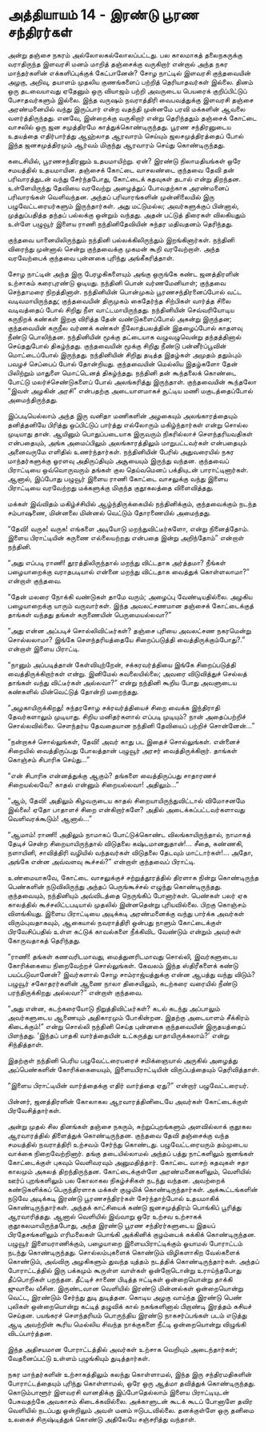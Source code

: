 # அத்தியாயம் 14 - இரண்டு பூரண சந்திரர்கள்

அன்று தஞ்சை நகரம் அல்லோலகல்லோலப்பட்டது. பல காலமாகத் தலைநகருக்கு வராதிருந்த இளவரசி மனம் மாறித் தஞ்சைக்கு வருகிறார் என்றால் அந்த நகர மாந்தர்களின் எக்களிப்புக்குக் கேட்பானேன்? சோழ நாட்டில் இளவரசி குந்தவையின் அழகு, அறிவு, தயாளம் முதலிய குணங்களைப் பற்றித் தெரியாதவர்கள் இல்லை. தினம் ஒரு தடவையாவது ஏதேனும் ஒரு வியாஜம் பற்றி அவருடைய பெயரைக் குறிப்பிட்டுப் பேசாதவர்களும் இல்லை. இந்த வருஷம் நவராத்திரி வைபவத்துக்கு இளவரசி தஞ்சை அரண்மனையில் வந்து இருப்பார் என்ற வதந்தி முன்னமே பரவி மக்களின் ஆவலை வளர்த்திருந்தது. எனவே, இன்றைக்கு வருகிறார் என்று தெரிந்ததும் தஞ்சைக் கோட்டை வாசலில் ஒரு ஜன சமுத்திரமே காத்துக்கொண்டிருந்தது. பூரண சந்திரனுடைய உதயத்தை எதிர்பார்த்து ஆஹ்லாத ஆரவாரம் செய்யும் ஜலசமுத்திரத்தைப் போல் இந்த ஜனசமுத்திரமும் ஆர்வம் மிகுந்து ஆரவாரம் செய்து கொண்டிருந்தது.

கடைசியில், பூரணசந்திரனும் உதயமாயிற்று. ஏன்? இரண்டு நிலாமதியங்கள் ஒரே சமயத்தில் உதயமாயின. தஞ்சைக் கோட்டை வாசலண்டை குந்தவை தேவி தன் பரிவாரத்துடன் வந்து சேர்ந்தபோது, கோட்டைக் கதவுகள் தடால் என்று திறந்தன. உள்ளேயிருந்து தேவியை வரவேற்று அழைத்துப் போவதற்காக அரண்மனைப் பரிவாரங்கள் வெளிவந்தன. அந்தப் பரிவாரங்களின் முன்னிலையில் இரு பழுவேட்டரையர்களும் இருந்தார்கள். அது மட்டுமல்ல; அவர்களுக்குப் பின்னால், முத்துப்பதித்த தந்தப் பல்லக்கு ஒன்றும் வந்தது. அதன் பட்டுத் திரைகள் விலகியதும் உள்ளே பழுவூர் இளைய ராணி நந்தினிதேவியின் சுந்தர மதிவதனம் தெரிந்தது.

குந்தவை யானையிலிருந்தும் நந்தினி பல்லக்கிலிருந்தும் இறங்கினார்கள். நந்தினி விரைந்து முன்னால் சென்று குந்தவைக்கு முகமன் கூறி வரவேற்றாள். அந்த வரவேற்பைக் குந்தவை புன்னகை புரிந்து அங்கீகரித்தாள்.

சோழ நாட்டின் அந்த இரு பேரழகிகளையும் அங்கு ஒருங்கே கண்ட ஜனத்திரளின் உற்சாகம் கரைபுரண்டு ஓடியது. நந்தினி பொன் வர்ணமேனியாள்; குந்தவை செந்தாமரை நிறத்தினாள். நந்தினியின் பொன்முகம் பூரணசந்திரனைப்போல் வட்ட வடிவமாயிருந்தது; குந்தவையின் திருமுகம் கைதேர்ந்த சிற்பிகள் வார்த்த சிலை வடிவத்தைப் போல் சிறிது நீள வாட்டமாயிருந்தது. நந்தினியின் செவ்வரியோடிய கருநிறக் கண்கள் இறகு விரித்த தேன் வண்டுகளைப்போல் அகன்று இருந்தன; குந்தவையின் கருநீல வர்ணக் கண்கள் நீலோத்பலத்தின் இதழைப்போல் காதளவு நீண்டு பொலிந்தன. நந்தினியின் மூக்கு தட்டையாக வழுவழுவென்று தந்தத்தினால் செய்ததுபோல் திகழ்ந்தது. குந்தவையின் மூக்கு சிறிது நீண்டு பன்னீர்ப்பூவின் மொட்டைப்போல் இருந்தது. நந்தினியின் சிறிது தடித்த இதழ்கள் அமுதம் ததும்பும் பவழச் செப்பைப் போல் தோன்றியது. குந்தவையின் மெல்லிய இதழ்களோ தேன் பிலிற்றும் மாதுளை மொட்டெனத் திகழ்ந்தது. நந்தினி தன் கூந்தலைக் கொண்டை போட்டு மலர்ச்செண்டுகளைப் போல் அலங்கரித்து இருந்தாள். குந்தவையின் கூந்தலோ &#8220;இவள் அழகின் அரசி&#8221; என்பதற்கு அடையாளமாகச் சூட்டிய மணி மகுடத்தைப்போல் அமைந்திருந்தது.

இப்படியெல்லாம் அந்த இரு வனிதா மணிகளின் அழகையும் அலங்காரத்தையும் தனித்தனியே பிரித்து ஒப்பிட்டுப் பார்த்து எல்லோரும் மகிழ்ந்தார்கள் என்று சொல்ல முடியாது தான். ஆயினும் பொதுப்படையாக இருவரும் நிகரில்லாச் சௌந்தரியவதிகள் என்பதையும், அங்க அமைப்பிலும் அலங்காரத்திலும் மாறுபட்டவர்கள் என்பதையும் அனைவருமே எளிதில் உணர்ந்தார்கள். நந்தினியின் பேரில் அதுவரையில் நகர மாந்தர்களுக்கு ஓரளவு அதிருப்தியும் அசூயையும் இருந்து வந்தன. குந்தவைப் பிராட்டியை ஒவ்வொருவரும் தங்கள் குல தெய்வமெனப் பக்தியுடன் பாராட்டினார்கள். ஆனால், இப்போது பழுவூர் இளைய ராணி கோட்டை வாசலுக்கு வந்து இளைய பிராட்டியை வரவேற்றது மக்களுக்கு மிகுந்த குதூகலத்தை விளைவித்தது.

மக்கள் இவ்விதம் மகிழ்ச்சியில் ஆழ்ந்திருக்கையில் நந்தினிக்கும், குந்தவைக்கும் நடந்த சம்பாஷணை, மின்னலை மின்னல் வெட்டும் தோரணையில் அமைந்தது.

&#8220;தேவி! வருக! வருக! எங்களை அடியோடு மறந்துவிட்டீர்களோ, என்று நினைத்தோம். இளைய பிராட்டியின் கருணை எல்லையற்றது என்பதை இன்று அறிந்தோம்&#8221; என்றாள் நந்தினி.

&#8220;அது எப்படி ராணி! தூரத்திலிருந்தால் மறந்து விட்டதாக அர்த்தமா? நீங்கள் பழையாறைக்கு வராதபடியால் என்னை மறந்து விட்டதாக வைத்துக் கொள்ளலாமா?&#8221; என்றாள் குந்தவை.

&#8220;தேன் மலரை நோக்கி வண்டுகள் தாமே வரும்; அழைப்பு வேண்டியதில்லை. அழகிய பழையாறைக்கு யாரும் வருவார்கள். இந்த அவலட்சணமான தஞ்சைக் கோட்டைக்குத் தாங்கள் வந்தது தங்கள் கருணையின் பெருமையல்லவா?&#8221;

&#8220;அது என்ன அப்படிச் சொல்லிவிட்டீர்கள்? தஞ்சை புரியை அவலட்சண நகரமென்று சொல்லலாமா? இங்கே சௌந்தரியத்தையே சிறைப்படுத்தி வைத்திருக்கும்போது?.&#8221; என்றாள் இளைய பிராட்டி.

&#8220;நானும் அப்படித்தான் கேள்வியுற்றேன், சக்கரவர்த்தியை இங்கே சிறைப்படுத்தி வைத்திருக்கிறார்கள் என்று. இனிமேல் கவலையில்லை; அவரை விடுவித்துச் செல்லத் தாங்கள் வந்து விட்டீர்கள் அல்லவா?&#8221; என்று நந்தினி கூறிய போது அவளுடைய கண்களில் மின்வெட்டுத் தோன்றி மறைந்தது.

&#8220;அழகாயிருக்கிறது! சுந்தரசோழ சக்ரவர்த்தியைச் சிறை வைக்க இந்திராதி தேவர்களாலும் முடியாது. சிறிய மனிதர்களால் எப்படி முடியும்? நான் அதைப்பற்றிச் சொல்லவில்லை. சௌந்தர்ய தேவதையான நந்தினி தேவியைப் பற்றிச் சொன்னேன்&#8230;&#8221;

&#8220;நன்றாகச் சொல்லுங்கள், தேவி! அவர் காது பட இதைச் சொல்லுங்கள். என்னைச் சிறையில் வைத்திருப்பது போலத்தான் பழுவூர் அரசர் வைத்திருக்கிறார். தாங்கள் கொஞ்சம் சிபாரிசு செய்து&#8230;&#8221;

&#8220;என் சிபாரிசு என்னத்துக்கு ஆகும்? தங்களை வைத்திருப்பது சாதாரணச் சிறையல்லவே? காதல் என்னும் சிறையல்லவா! அதிலும்&#8230;&#8221;

&#8220;ஆம், தேவி! அதிலும் கிழவருடைய காதல் சிறையாயிருந்துவிட்டால் விமோசனமே இல்லை! ஏதோ பாதாளச் சிறை என்கிறார்களே? அதில் அடைக்கப்பட்டவர்களாவது வெளிவரக்கூடும்! ஆனால்&#8230;&#8221;

&#8220;ஆமாம்! ராணி! அதிலும் நாமாகப் போட்டுக்கொண்ட விலங்காயிருந்தால், நாமாகத் தேடிச் சென்ற சிறையாயிருந்தால் விடுதலை கஷ்டமானதுதான்!&#8230; சீதை, கண்ணகி, நளாயினி, சாவித்திரி வழியில் வந்தவர்கள் விடுதலை தேடவும் மாட்டார்கள்!&#8230; அதோ, அங்கே என்ன அவ்வளவு கூச்சல்?&#8221; என்றாள் குந்தவைப் பிராட்டி.

உண்மையாகவே, கோட்டை வாசலுக்குச் சற்றுத்தூரத்தில் திரளாக நின்று கொண்டிருந்த பெண்களின் நடுவிலிருந்து அந்தப் பெருங்கூச்சல் எழுந்து கொண்டிருந்தது. குந்தவையும், நந்தினியும் அவ்விடத்தை நெருங்கிப் போனார்கள். பெண்கள் பலர் ஏக காலத்தில் கூச்சலிட்டபடியால் முதலில் இன்னதென்று புரியவில்லை. பிறகு கொஞ்சம் விளங்கியது. இளைய பிராட்டியை அடிக்கடி அரண்மனைக்கு வந்து பார்க்க அவர்கள் விரும்புவதாகவும், ஆகையால் நவராத்திரி ஒன்பது நாளும் கோட்டைக்குள் பிரவேசிப்பதில் உள்ள கட்டுக் காவல்களை நீக்கிவிட வேண்டும் என்றும் அவர்கள் கோருவதாகத் தெரிந்தது.

&#8220;ராணி! தங்கள் கணவரிடமாவது, மைத்துனரிடமாவது சொல்லி, இவர்களுடைய கோரிக்கையை நிறைவேற்றச் சொல்லுங்கள். கேவலம் இந்த ஸ்திரீகளைக் கண்டு பயப்படுவானேன்? இவர்களால் சோழ சாம்ராஜ்யத்துக்கு என்ன ஆபத்து வந்து விடும்? பழுவூர் சகோதரர்களின் ஆணை நாலா திசையிலும், கடற்கரை வரையில் நீண்டு பரந்திருக்கிறது அல்லவா?&#8221; என்றாள் குந்தவை.

&#8220;அது என்ன, கடற்கரையோடு நிறுத்திவிட்டீர்கள்? கடல் கடந்து அப்பாலும் அவர்களுடைய ஆணையும் அதிகாரமும் போகின்றன. இதற்கு அடையாளம் சீக்கிரம் கிடைக்கும்!&#8221; என்று சொல்லி நந்தினி செய்த புன்னகை குந்தவையின் இருதயத்தைப் பிளந்தது. &#8216;இந்தப் பாதகி வார்த்தையின் உட்கருத்து யாதாயிருக்கலாம்?&#8217; என்று சிந்தித்தாள்.

இதற்குள் நந்தினி பெரிய பழுவேட்டரையரைச் சமிக்ஞையால் அருகில் அழைத்து அப்பெண்களின் கோரிக்கையையும், இளையபிராட்டியின் விருப்பத்தையும் தெரிவித்தாள்.

&#8220;இளைய பிராட்டியின் வார்த்தைக்கு எதிர் வார்த்தை ஏது?&#8221; என்றார் பழுவேட்டரையர்.

பின்னர், ஜனத்திரளின் கோலாகல ஆரவாரத்தினிடையே அவர்கள் கோட்டைக்குள் பிரவேசித்தார்கள்.

அன்று முதல் சில தினங்கள் தஞ்சை நகரும், சுற்றுப்புறங்களும் அளவில்லாக் குதூகல ஆரவாரத்தில் திளைத்துக் கொண்டிருந்தன. குந்தவை தேவி தஞ்சைக்கு வந்த சமயத்தில் நவராத்திரி உற்சவம் சேர்ந்து கொண்டது. பழுவேட்டரையரும் தம்முடைய வாக்கை நிறைவேற்றினார். தங்கு தடையில்லாமல் அந்தப் பத்து நாட்களிலும் ஜனங்கள் கோட்டைக்குள் புகவும் வெளிவரவும் அனுமதித்தார். கோட்டை வாசற் கதவுகள் சதா காலமும் அகலத் திறந்திருந்தன. கோட்டைக்குள்ளே அரண்மனைகளிலும், வெளியில் ஊர்ப் புறங்களிலும் பல கோலாகல நிகழ்ச்சிகள் நடந்து வந்தன. அவற்றைக் கண்டுகளிக்கப் பெருந்திரளாக மக்கள் குழுமிக் கொண்டிருந்தார்கள். அக்கூட்டங்களின் நடுவே அடிக்கடி இரண்டு பூரணசந்திரர்கள் சேர்ந்தாற்போல் உதயமாகிக் கொண்டிருந்தார்கள். அந்தக் காட்சியைக் கண்டு ஜனசமுத்திரம் பொங்கிப் பூரித்து ஆரவாரித்தது. ஆனால் வெளியில் இவ்வாறு ஒரே உற்சவ உற்சாகக் குதூகலமாயிருந்தபோது, அந்த இரண்டு பூரண சந்திரர்களுடைய இதயப் பிரதேசங்களிலும் எரிமலைகள் பொங்கி அக்கினிக் குழம்பைக் கக்கிக் கொண்டிருந்தன. பழுவூர் இளையராணிக்கும், பழையாறை இளையபிராட்டிக்கும் ஓயாமல் போராட்டம் நடந்து கொண்டிருந்தது. சொல்லம்புகளைக் கொண்டும் விழிகளாகிற வேல்களைக் கொண்டும், அவ்விரு அழகிகளும் துவந்த யுத்தம் நடத்திக் கொண்டிருந்தார்கள். அந்தப் போராட்டத்தில் இரு பக்கமும் கூருள்ள வாள்கள் ஒன்றோடொன்று உராய்ந்தபோது தீப்பொறிகள் பறந்தன. தீட்டிச் சாணை பிடித்த ஈட்டிகள் ஒன்றையொன்று தாக்கி ஜுவாலை வீசின. இருண்டவான வெளியில் இரண்டு மின்னல்கள் ஒன்றையொன்று வெட்ட, இரண்டும் சேர்ந்து துடி துடித்தன. கொடிய அழகு வாய்ந்த இரண்டு பெண் புலிகள் ஒன்றையொன்று கட்டித் தழுவிக் கால் நகங்களினால் பிறாண்டி இரத்தம் கசியச் செய்தன. பயங்கரச் சௌந்தரியம் பொருந்திய இரண்டு நாகசர்ப்பங்கள் படம் எடுத்து ஆடி அவற்றின் கூரிய மெல்லிய சிவந்த நாக்குகளை நீட்டி ஒன்றையொன்று விழுங்கி விடப்பார்த்தன.

இந்த அதிசயமான போராட்டத்தில் அவர்கள் உற்சாக வெறியும் அடைந்தார்கள்; வேதனைப்பட்டு உள்ளம் புழுங்கியும் துடித்தார்கள்.

நகர மாந்தர்களின் உற்சாகத்திலும் கலந்து கொள்ளாமல், இந்த இரு சந்திரமதிகளின் போராட்டத்தையும் புரிந்து கொள்ளாமல், ஒரே ஒரு ஆத்மா தவித்துக் கொண்டிருந்தது. கொடும்பாளூர் இளவரசி வானதிக்கு இப்போதெல்லாம் இளைய பிராட்டியுடன் பேசுவதற்கே அவகாசம் கிடைக்கவில்லை. அக்காளுடன் கூடக் கூடப் போனாளே தவிர வெளியில் நடப்பது ஒன்றிலும் அவள் மனம் ஈடுபடவில்லை. தனக்குள்ளே ஒரு தனிமை உலகைச் சிருஷ்டித்துக் கொண்டு அதிலேயே சஞ்சரித்து வந்தாள்.